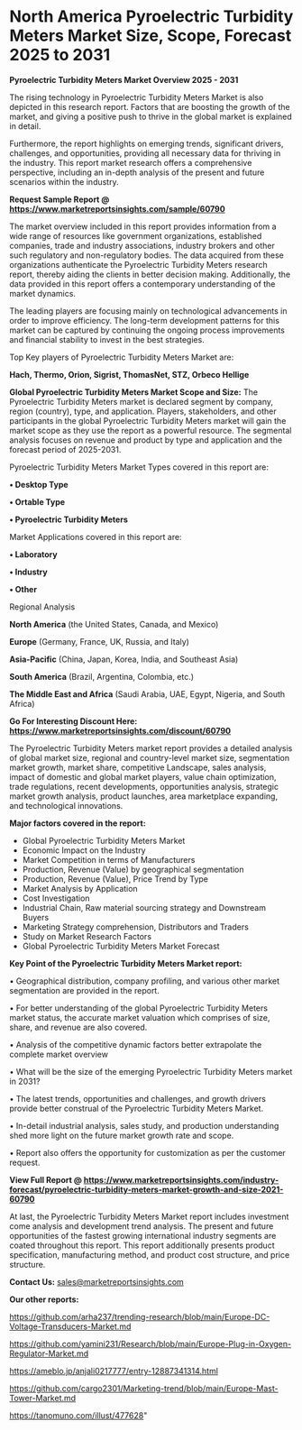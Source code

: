 # North America Pyroelectric Turbidity Meters Market Size, Scope, Forecast 2025 to 2031

<Strong> Pyroelectric Turbidity Meters Market Overview 2025 - 2031</strong>

The rising technology in Pyroelectric Turbidity Meters Market is also depicted in this research report. Factors that are boosting the growth of the market, and giving a positive push to thrive in the global market is explained in detail.

Furthermore, the report highlights on emerging trends, significant drivers, challenges, and opportunities, providing all necessary data for thriving in the industry. This report market research offers a comprehensive perspective, including an in-depth analysis of the present and future scenarios within the industry.

<strong>Request Sample Report @ <a href=https://www.marketreportsinsights.com/sample/60790>https://www.marketreportsinsights.com/sample/60790</a></strong>

The market overview included in this report provides information from a wide range of resources like government organizations, established companies, trade and industry associations, industry brokers and other such regulatory and non-regulatory bodies. The data acquired from these organizations authenticate the Pyroelectric Turbidity Meters research report, thereby aiding the clients in better decision making. Additionally, the data provided in this report offers a contemporary understanding of the market dynamics.

The leading players are focusing mainly on technological advancements in order to improve efficiency. The long-term development patterns for this market can be captured by continuing the ongoing process improvements and financial stability to invest in the best strategies.

Top Key players of Pyroelectric Turbidity Meters Market are:

<strong>Hach, Thermo, Orion, Sigrist, ThomasNet, STZ, Orbeco Hellige</strong>

<strong><b>Global Pyroelectric Turbidity Meters Market Scope and Size:</b></strong>
The Pyroelectric Turbidity Meters market is declared segment by company, region (country), type, and application. Players, stakeholders, and other participants in the global Pyroelectric Turbidity Meters market will gain the market scope as they use the report as a powerful resource. The segmental analysis focuses on revenue and product by type and application and the forecast period of 2025-2031.

Pyroelectric Turbidity Meters Market Types covered in this report are:

<strong>• Desktop Type

• Ortable Type

• Pyroelectric Turbidity Meters</strong>

Market Applications covered in this report are:

<strong>• Laboratory

• Industry

• Other</strong> 

Regional Analysis

<strong>North America</strong> (the United States, Canada, and Mexico)

<strong>Europe</strong> (Germany, France, UK, Russia, and Italy)

<strong>Asia-Pacific</strong> (China, Japan, Korea, India, and Southeast Asia)

<strong>South America</strong> (Brazil, Argentina, Colombia, etc.)

<strong>The Middle East and Africa</strong> (Saudi Arabia, UAE, Egypt, Nigeria, and South Africa)

<strong>Go For Interesting Discount Here: <a href=https://www.marketreportsinsights.com/discount/60790>https://www.marketreportsinsights.com/discount/60790</a></strong>

The Pyroelectric Turbidity Meters market report provides a detailed analysis of global market size, regional and country-level market size, segmentation market growth, market share, competitive Landscape, sales analysis, impact of domestic and global market players, value chain optimization, trade regulations, recent developments, opportunities analysis, strategic market growth analysis, product launches, area marketplace expanding, and technological innovations.

<strong><b>Major factors covered in the report:</b></strong>
<ul>
  <li>Global Pyroelectric Turbidity Meters Market </li>
  <li>Economic Impact on the Industry</li>
  <li>Market Competition in terms of Manufacturers</li>
  <li>Production, Revenue (Value) by geographical segmentation</li>
  <li>Production, Revenue (Value), Price Trend by Type</li>
  <li>Market Analysis by Application</li>
  <li>Cost Investigation</li>
  <li>Industrial Chain, Raw material sourcing strategy and Downstream Buyers</li>
  <li>Marketing Strategy comprehension, Distributors and Traders</li>
  <li>Study on Market Research Factors</li>
  <li>Global Pyroelectric Turbidity Meters Market Forecast</li>
</ul>

<strong><b>Key Point of the Pyroelectric Turbidity Meters Market report:</b></strong>

• Geographical distribution, company profiling, and various other market segmentation are provided in the report.

• For better understanding of the global Pyroelectric Turbidity Meters market status, the accurate market valuation which comprises of size, share, and revenue are also covered.

• Analysis of the competitive dynamic factors better extrapolate the complete market overview

• What will be the size of the emerging Pyroelectric Turbidity Meters market in 2031?

• The latest trends, opportunities and challenges, and growth drivers provide better construal of the Pyroelectric Turbidity Meters Market.

• In-detail industrial analysis, sales study, and production understanding shed more light on the future market growth rate and scope.

• Report also offers the opportunity for customization as per the customer request.

<strong><b>View Full Report @ <a href=https://www.marketreportsinsights.com/industry-forecast/pyroelectric-turbidity-meters-market-growth-and-size-2021-60790>https://www.marketreportsinsights.com/industry-forecast/pyroelectric-turbidity-meters-market-growth-and-size-2021-60790</a></b></strong>


At last, the Pyroelectric Turbidity Meters Market report includes investment come analysis and development trend analysis. The present and future opportunities of the fastest growing international industry segments are coated throughout this report. This report additionally presents product specification, manufacturing method, and product cost structure, and price structure.

<strong>Contact Us:</strong>
sales@marketreportsinsights.com

<strong>Our other reports:</strong>

<a href=https://github.com/arha237/trending-research/blob/main/Europe-DC-Voltage-Transducers-Market.md>https://github.com/arha237/trending-research/blob/main/Europe-DC-Voltage-Transducers-Market.md</a>

<a href=https://github.com/yamini231/Research/blob/main/Europe-Plug-in-Oxygen-Regulator-Market.md>https://github.com/yamini231/Research/blob/main/Europe-Plug-in-Oxygen-Regulator-Market.md</a>

<a href=https://ameblo.jp/anjali0217777/entry-12887341314.html>https://ameblo.jp/anjali0217777/entry-12887341314.html</a>

<a href=https://github.com/cargo2301/Marketing-trend/blob/main/Europe-Mast-Tower-Market.md>https://github.com/cargo2301/Marketing-trend/blob/main/Europe-Mast-Tower-Market.md</a>

<a href=https://tanomuno.com/illust/477628>https://tanomuno.com/illust/477628</a>"

